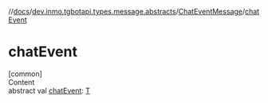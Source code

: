 //[docs](../../../index.md)/[dev.inmo.tgbotapi.types.message.abstracts](../index.md)/[ChatEventMessage](index.md)/[chatEvent](chat-event.md)



# chatEvent  
[common]  
Content  
abstract val [chatEvent](chat-event.md): [T](index.md)  



